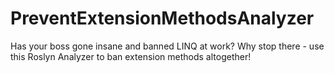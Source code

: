 # PreventExtensionMethodsAnalyzer
Has your boss gone insane and banned LINQ at work? Why stop there - use this Roslyn Analyzer to ban extension methods altogether!
